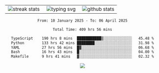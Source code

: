<div align="center">
  <table style="border: none;" border="0" cellspacing="0" cellpadding="0">
    <tr>
      <td align="center" width="33%">
        <img src="https://github-readme-streak-stats.herokuapp.com/?user=kurtismassey&theme=tokyonight&hide_border=true" alt="streak stats" />
      </td>
      <td align="center" width="33%">
        <img src="https://readme-typing-svg.herokuapp.com/?font=Fira+Code&weight=600&size=15&duration=4000&pause=1000&color=00FF00&center=true&vCenter=true&random=false&width=150&lines=Hey%2C+I%27m+Kurtis!" alt="typing svg" />
      </td>
      <td align="center" width="33%">
        <img src="https://github-readme-stats.vercel.app/api?username=kurtismassey&show_icons=true&theme=tokyonight&hide_title=true" alt="github stats" />
      </td>
    </tr>
  </table>
</div>
<div align="center">

<!--START_SECTION:waka-->

```txt
From: 10 January 2025 - To: 06 April 2025

Total Time: 409 hrs 56 mins

TypeScript    190 hrs 8 mins  ███████████▒░░░░░░░░░░░░░   45.48 %
Python        133 hrs 42 mins ████████░░░░░░░░░░░░░░░░░   31.98 %
YAML          27 hrs 56 mins  █▓░░░░░░░░░░░░░░░░░░░░░░░   06.68 %
Bash          16 hrs 43 mins  █░░░░░░░░░░░░░░░░░░░░░░░░   04.00 %
Makefile      9 hrs 41 mins   ▓░░░░░░░░░░░░░░░░░░░░░░░░   02.32 %
```

<!--END_SECTION:waka-->

  <img src="https://github-readme-activity-graph.vercel.app/graph?username=kurtismassey&theme=tokyo-night&hide_border=true&custom_title=Contribution%20Graph" />

</div>